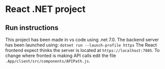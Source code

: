 # React .NET project

## Run instructions

This project has been made in vs code using .net 7.0.
The backend server has been launched using:
`dotnet run --launch-profile https`
The React frontend expect thinks the server is located at `https://localhost:7085`. To change where fronted is making API calls edit the file `.App/client/src/components/APIPath.js`.

